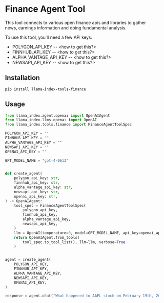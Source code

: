 # Finance Agent Tool

This tool connects to various open finance apis and libraries to gather news, earnings information and doing fundamental analysis.

To use this tool, you'll need a few API keys:

- POLYGON_API_KEY -- <how to get this?>
- FINNHUB_API_KEY -- <how to get this?>
- ALPHA_VANTAGE_API_KEY -- <how to get this?>
- NEWSAPI_API_KEY -- <how to get this?>

## Installation

```
pip install llama-index-tools-finance
```

## Usage

```python
from llama_index.agent.openai import OpenAIAgent
from llama_index.llms.openai import OpenAI
from llama_index.tools.finance import FinanceAgentToolSpec

POLYGON_API_KEY = ""
FINNHUB_API_KEY = ""
ALPHA_VANTAGE_API_KEY = ""
NEWSAPI_API_KEY = ""
OPENAI_API_KEY = ""

GPT_MODEL_NAME = "gpt-4-0613"


def create_agent(
    polygon_api_key: str,
    finnhub_api_key: str,
    alpha_vantage_api_key: str,
    newsapi_api_key: str,
    openai_api_key: str,
) -> OpenAIAgent:
    tool_spec = FinanceAgentToolSpec(
        polygon_api_key,
        finnhub_api_key,
        alpha_vantage_api_key,
        newsapi_api_key,
    )
    llm = OpenAI(temperature=0, model=GPT_MODEL_NAME, api_key=openai_api_key)
    return OpenAIAgent.from_tools(
        tool_spec.to_tool_list(), llm=llm, verbose=True
    )


agent = create_agent(
    POLYGON_API_KEY,
    FINNHUB_API_KEY,
    ALPHA_VANTAGE_API_KEY,
    NEWSAPI_API_KEY,
    OPENAI_API_KEY,
)

response = agent.chat("What happened to AAPL stock on February 19th, 2024?")
```
